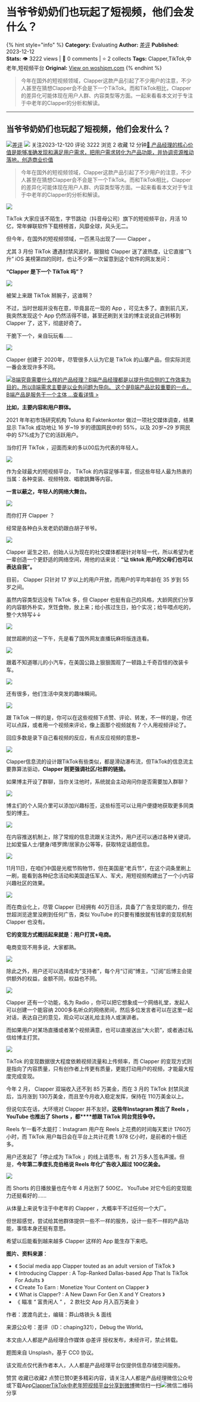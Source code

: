 # 当爷爷奶奶们也玩起了短视频，他们会发什么？
{% hint style="info" %}
**Category:** Evaluating
**Author:** [差评](https://www.woshipm.com/u/1506920)
**Published:** 2023-12-12  
**Stats:** 👁️ 3222 views | 💬 0 comments | ⭐ 2 collects
**Tags:** Clapper,TikTok,中老年,短视频平台
**Original:** [View on woshipm.com](https://www.woshipm.com/evaluating/5957876.html)
{% endhint %}
> 今年在国外的短视频领域，Clapper这款产品引起了不少用户的注意，不少人甚至在猜想Clapper会不会是下一个TikTok。而和TikTok相比，Clapper的差异化可能体现在用户人群、内容类型等方面。一起来看看本文对于专注于中老年的Clapper的分析和解读。

---

## 当爷爷奶奶们也玩起了短视频，他们会发什么？

[![](https://static.woshipm.com/view/woshipm_api_def_20230322154812_6371.jpg?imageView2/1/w/72/h/72/q/100)](https://www.woshipm.com/u/1506920)[差评](https://www.woshipm.com/u/1506920) ![](https://static.woshipm.com/tag/1122_1@2x.png) 关注2023-12-120 评论 3222 浏览 2 收藏 12 分钟[🔗 产品经理的核心价值是能够准确发现和满足用户需求，把用户需求转化为产品功能，并协调资源推动落地，创造商业价值](https://ke.qidianla.com/courses/90pm)

> 今年在国外的短视频领域，Clapper这款产品引起了不少用户的注意，不少人甚至在猜想Clapper会不会是下一个TikTok。而和TikTok相比，Clapper的差异化可能体现在用户人群、内容类型等方面。一起来看看本文对于专注于中老年的Clapper的分析和解读。

![](https://image.woshipm.com/2023/04/13/a55934dc-d9ea-11ed-9d7a-00163e0b5ff3.jpg)

TikTok 大家应该不陌生，字节跳动（抖音母公司）旗下的短视频平台，月活 10亿，常年蝉联软件下载榜榜首，风靡全球，风头无二。

但今年，在国外的短视频领域，一匹黑马出现了—— Clapper 。

尤其 3 月份 TikTok 遭遇封禁风波时，狠狠给 Clapper 送了波热度，让它直接“飞升” iOS 美榜第四的同时，也让不少第一次留意到这个软件的网友发问：

**“Clapper 是下一个 TikTok 吗”？**

![](https://image.woshipm.com/wp-files/2023/12/bfvud5is6aJJGr94RArM.png)

被架上来跟 TikTok 掰腕子，这谁啊？

不过，当时世超并没有在意，毕竟昙花一现的 App ，可见太多了。直到前几天，我突然发现这个 App 仍然活得不错，甚至还刷到关注的博主说说自己转移到 Clapper 了，这下，彻底好奇了。

干脆下一个，亲自玩玩看……

![](https://image.woshipm.com/wp-files/2023/12/3yLsTFWpbMeuegOvSMuF.png)

Clapper 创建于 2020年，尽管很多人认为它是 TikTok 的山寨产品，但实际浏览一番会发现许多不同。

[![](https://image.woshipm.com/2023/08/02/f7cafd68-30e3-11ee-9da3-00163e0b5ff3.png)B端究竟需要什么样的产品经理？B端产品经理都是以提升供应侧的工作效率为目的，所以B端需求主要是以业务问题为导向。 这个是B端产品比较重要的一点，B端产品是服务于一个主体 ...查看详情 >](https://ke.qidianla.com/courses/bcpm)

**比如，主要内容和用户群体。**

2021 年年初市场研究机构 Toluna 和 Faktenkontor 做过一项社交媒体调查，结果显示 TikTok 成功地让 16 岁~19 岁的德国网民中的 55%，以及 20岁~29 岁网民中的 57%成为了它的活跃用户。

当你打开 TikTok ，迎面而来的多以00后为代表的年轻人。

![](https://image.woshipm.com/wp-files/2023/12/rDQajxmUeJQP1q7G65k8.png)

作为全球最大的短视频平台， TikTok 的内容足够丰富，但这些年轻人最为热衷的当属：各种变装、视频特效、唱歌跳舞等内容。

**一言以蔽之，年轻人的网络大舞台。**

![](https://image.woshipm.com/wp-files/2023/12/UuRLwlMeuCbjm968UVjI.png)

而你打开 Clapper ？

经常是各种白头发老奶奶跟白胡子爷爷。

![](https://image.woshipm.com/wp-files/2023/12/pt0Tvtiw50MwuUFkhLjP.png)

Clapper 诞生之初，创始人认为现在的社交媒体都是针对年轻一代，所以希望为老一辈创造一个更舒适的网络空间，用他的话来说：**“让 tiktok 用户的父母们也可以表达自我”。**

目前， Clapper 只针对 17 岁以上的用户开放，而用户的平均年龄在 35 岁到 55 岁之间。

虽然内容类型远没有 TikTok 多，但 Clapper 也挺有自己的风格，大龄网民们分享的内容额外朴实，烹饪食物，放上来；给小孩过生日，拍个实况；给牛喂点吃的，整个大特写↓↓

![](https://image.woshipm.com/wp-files/2023/12/s61o4jpgi2p5WUTMXFSk.png)

就世超刷的这一下午，先是看了国外网友直播玩麻将版连连看。

![](https://image.woshipm.com/wp-files/2023/12/wSfMASBUu9Y6qPPpYGJR.png)

跟着不知道哪儿的小汽车，在美国公路上狠狠围观了一顿路上千奇百怪的改装卡车。

![](https://image.woshipm.com/wp-files/2023/12/Qx6GcPbQARvwK9ccQfP4.gif)

还有很多，他们生活中突发的趣味瞬间。

![](https://image.woshipm.com/wp-files/2023/12/BEZDMz7EYqvDh5BO4DwX.gif)

跟 TikTok 一样的是，你可以在这些视频下点赞、评论、转发，不一样的是，你还可以点踩，或者用一个视频来评论，像上面那个视频就有 7 个人用视频评论了。

回应多数是录下自己看视频的反应，有点反应视频的意思~

![](https://image.woshipm.com/wp-files/2023/12/kMXEzOPL5GoAqNvgMibX.png)

Clapper信息流的设计跟TikTok有些类似，都是滑动瀑布流，但TikTok的信息流主要靠算法驱动，**Clapper 则更强调社区/社群的链接。**

如果博主开设了群聊，当你关注他时，系统就会主动询问你是否需要加入群聊？

![](https://image.woshipm.com/wp-files/2023/12/ZyS8CgZmqLo3cQIWE4Rx.png)

博主们的个人简介里可以添加兴趣标签，这些标签可以让用户便捷地获取更多同类型的博主。

![](https://image.woshipm.com/wp-files/2023/12/oMOhG8wYta1w6PWOS1BV.png)

在内容推送机制上，除了常规的信息流跟关注流外，用户还可以通过各种关键词，比如爱猫人士/健身/塔罗牌/居家办公等等，获取特定话题信息。

![](https://image.woshipm.com/wp-files/2023/12/koGZyCODbhg1hyfnVSa5.png)

11月11日，在咱们中国是光棍节购物节，但在美国是“老兵节”，在这个词条里刷上一刷，能看到各种纪念活动和美国退伍军人、军犬，用短视频构建出了一个小内容兴趣社区的效果。

![](https://image.woshipm.com/wp-files/2023/12/Nooz3xZmSXz5lPspdv2A.png)

而在商业化上，尽管 Clapper 已经拥有 40万日活，具备了广告变现的能力，但在世超浏览途里没刷到任何广告，类似 YouTube 的只要有播放就有钱拿的变现机制 Clapper 也没有。

**它的变现方式概括起来就是：用户打赏+电商。**

电商变现不用多说，大家都熟。

![](https://image.woshipm.com/wp-files/2023/12/P8KD9Wwi2TyI3XKH4TSO.png)

除此之外，用户还可以选择成为“支持者”，每个月“订阅”博主，“订阅”后博主会提供额外的权益，金额不同，权益也不同。

![](https://image.woshipm.com/wp-files/2023/12/eXLQkQxrUxYn22HQdUEA.png)

Clapper 还有一个功能，名为 Radio ，你可以把它想象成一个网络礼堂，发起人可以创建一个能容纳 2000多名听众的网络房间，然后多位发言者可以在这里一起对话，表达自己的意见，观众可以送礼给主持人或演讲者。

而如果用户对某场直播或者某个视频满意，也可以直接送出“大火箭”，或者通过私信给博主打赏。

![](https://image.woshipm.com/wp-files/2023/12/wjq7vqo1w5uJN5UdJoS6.png)

TikTok 的变现数据很大程度依赖视频流量和上传频率，而 Clapper 的变现方式则是指向了内容质量，只有创作者上传更有质量，更能打动用户的视频，才能最大程度完成变现。

今年 2 月， Clapper 双端收入还不到 85 万美金，而在 3 月的 TikTok 封禁风波后，当月涨到 130万美金，而且至今月收入稳定发挥，保持在 110万美金以上。

但说句实在话，大环境对 Clapper 并不友好。**这些年Instagram 推出了 Reels ， YouTube 也推出了 Shorts ，都****想跟 TikTok 同台竞技争夺。**

Reels 乍一看不太能打：Instagram 用户在 Reels 上花费的时间每天累计 1760万小时，而 TikTok 用户每日会在平台上共计花费 1.978 亿小时，是前者的十倍还多。

用户还发起了「停止成为 TikTok 」的线上请愿书，有 21 万多人签名声援。但是，**今年第二季度扎克伯格说 Reels 年化广告收入超过 100亿美金。**

![](https://image.woshipm.com/wp-files/2023/12/Y3C3tncOjmntPYQ0bNVK.png)

而 Shorts 的日播放量也在今年 4 月达到了 500亿， YouTube 对它今后的变现能力还挺看好的……

从体量上来说专注于中老年的 Clapper ，大概率干不过任何一个大厂。

但世超感觉，尝试给其他群体提供一些不一样的服务，设计一些不一样的产品功能，事情本身还挺有意思。

希望以后能看到越来越多 Clapper 这样的 App 能生存下来吧。

**图片、资料来源**：

*   《 Social media app Clapper touted as an adult version of TikTok 》
*   《 Introducing Clapper : A Top-Ranked Dallas-based App That Is TikTok For Adults 》
*   《 Create To Earn : Monetize Your Content on Clapper 》
*   《 What is Clapper? : A New Dawn For Gen X and Y Creators 》
*   《 瞄准 “ 富贵闲人 ” ， 2 款社交 App 月入百万美金 》

作者：渡渡鸟武士，编辑：莽山烙铁头 & 面线

来源公众号：差评（ID：chaping321），Debug the World。

本文由人人都是产品经理合作媒体 @差评 授权发布，未经许可，禁止转载。

题图来自 Unsplash，基于 CC0 协议。

该文观点仅代表作者本人，人人都是产品经理平台仅提供信息存储空间服务。

赞赏 收藏已收藏2 点赞已赞0更多精彩内容，请关注人人都是产品经理微信公众号或下载App[Clapper](https://www.woshipm.com/tag/clapper)[TikTok](https://www.woshipm.com/tag/tiktok)[中老年](https://www.woshipm.com/tag/%e4%b8%ad%e8%80%81%e5%b9%b4)[短视频平台](https://www.woshipm.com/tag/%e7%9f%ad%e8%a7%86%e9%a2%91%e5%b9%b3%e5%8f%b0)[分享到微博](https://service.weibo.com/share/share.php?appkey=2775287854&title=当爷爷奶奶们也玩起了短视频，他们会发什么？&url=https://www.woshipm.com/evaluating/5957876.html&pic=https://image.woshipm.com/2023/04/13/a55934dc-d9ea-11ed-9d7a-00163e0b5ff3.jpg)微信扫一扫![微信二维码](https://api.pwmqr.com/qrcode/create/?url=https://www.woshipm.com/evaluating/5957876.html)分享